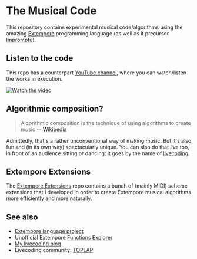 # The Musical Code

This repository contains experimental musical code/algorithms using the amazing [Extempore](https://extemporelang.github.io/) programming language (as well as it precursor [Impromptu](http://impromptu.moso.com.au)).

## Listen to the code

This repo has a counterpart [YouTube channel](https://www.youtube.com/channel/UCanqSICbxzRNEZGMlu8qfyw), where you can watch/listen the works in execution. 

[![Watch the video](https://img.youtube.com/vi/Qix3tbpb9V4/maxresdefault.jpg)](https://www.youtube.com/watch?v=Qix3tbpb9V4)


## Algorithmic composition? 

> Algorithmic composition is the technique of using algorithms to create music -- [Wikipedia](https://en.wikipedia.org/wiki/Algorithmic_composition)

Admittedly, that's a rather unconventional way of making music. But it's also fun and (in its own way) spectacularly unique. You can also do that *live* too, in front of an audience sitting or dancing: it goes by the name of  [livecoding](https://en.wikipedia.org/wiki/Live_coding).  


## Extempore Extensions

The [Extempore Extensions](https://github.com/lambdamusic/extempore-extensions) repo contains a bunch of (mainly MIDI) scheme extensions that I developed in order to create Extempore musical algorithms more efficiently and more naturally. 

## See also

- [Extempore language project](https://github.com/digego/extempore)
- Unofficial Extempore [Functions Explorer](https://extempore.michelepasin.org/) 
- [My livecoding blog](https://www.michelepasin.org/words/index.html%3Ftag=algorithmiccomposition&type=all.html)
- Livecoding community: [TOPLAP](https://toplap.org/about/)